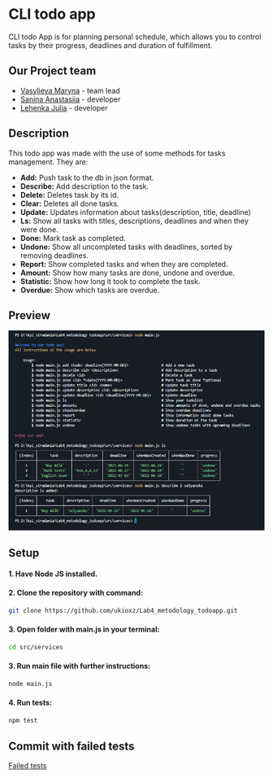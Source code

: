 # CLI todo app

CLI todo App is for planning personal schedule, which allows you to control tasks by their progress, deadlines and duration of fulfillment. 

## Our Project team
- [Vasylieva Maryna](https://github.com/ukioxz) - team lead 
- [Sanina Anastasiia](https://github.com/anastasiiasanina) - developer 
- [Lehenka Julia](https://github.com/julikss) - developer 

## Description
This todo app was made with the use of some methods for tasks management. 
They are: 

- **Add:** Push task to the db in json format. 
- **Describe:** Add description to the task. 
- **Delete:** Deletes task by its id. 
- **Clear:** Deletes all done tasks. 
- **Update:** Updates information about tasks(description, title, deadline) 
- **Ls:** Show all tasks with titles, descriptions, deadlines and when they were done.
- **Done:** Mark task as completed. 
- **Undone:** Show all uncompleted tasks with deadlines, sorted by removing deadlines. 
- **Report:** Show completed tasks and when they are completed. 
- **Amount:** Show how many tasks are done, undone and overdue. 
- **Statistic:** Show how long it took to complete the task. 
- **Overdue:** Show which tasks are overdue. 

## Preview
![alt text](https://github.com/ukioxz/Lab4_metodology_todoapp/blob/main/preview/usage.png)

## Setup

#### 1. Have Node JS installed.

#### 2. Clone the repository with command:
```bash
git clone https://github.com/ukioxz/Lab4_metodology_todoapp.git
```
#### 3. Open folder with main.js in your terminal:
```bash
cd src/services
```
#### 3. Run main file with further instructions:
```bash
node main.js
```
#### 4. Run tests:
```bash
npm test
```
## Commit with failed tests
[Failed tests](https://github.com/ukioxz/Lab4_metodology_todoapp/commit/b0e4a372660103306b7f088fe19d68d992b754d4)
